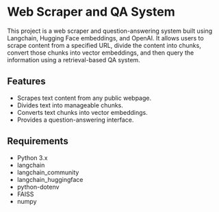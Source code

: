 # Web Scraper and QA System

This project is a web scraper and question-answering system built using Langchain, Hugging Face embeddings, and OpenAI. It allows users to scrape content from a specified URL, divide the content into chunks, convert those chunks into vector embeddings, and then query the information using a retrieval-based QA system.

## Features

- Scrapes text content from any public webpage.
- Divides text into manageable chunks.
- Converts text chunks into vector embeddings.
- Provides a question-answering interface.

## Requirements

- Python 3.x
- langchain
- langchain_community
- langchain_huggingface
- python-dotenv
- FAISS
- numpy


